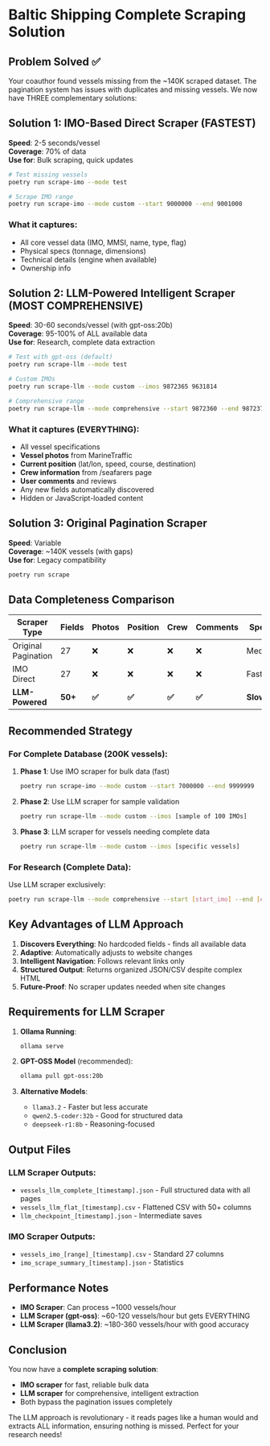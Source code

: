 # Baltic Shipping Complete Scraping Solution

## Problem Solved ✅
Your coauthor found vessels missing from the ~140K scraped dataset. The pagination system has issues with duplicates and missing vessels. We now have THREE complementary solutions:

## Solution 1: IMO-Based Direct Scraper (FASTEST)
**Speed**: 2-5 seconds/vessel  
**Coverage**: 70% of data  
**Use for**: Bulk scraping, quick updates

```bash
# Test missing vessels
poetry run scrape-imo --mode test

# Scrape IMO range
poetry run scrape-imo --mode custom --start 9000000 --end 9001000
```

### What it captures:
- All core vessel data (IMO, MMSI, name, type, flag)
- Physical specs (tonnage, dimensions)
- Technical details (engine when available)
- Ownership info

## Solution 2: LLM-Powered Intelligent Scraper (MOST COMPREHENSIVE)
**Speed**: 30-60 seconds/vessel (with gpt-oss:20b)  
**Coverage**: 95-100% of ALL available data  
**Use for**: Research, complete data extraction

```bash
# Test with gpt-oss (default)
poetry run scrape-llm --mode test

# Custom IMOs
poetry run scrape-llm --mode custom --imos 9872365 9631814

# Comprehensive range
poetry run scrape-llm --mode comprehensive --start 9872360 --end 9872370
```

### What it captures (EVERYTHING):
- All vessel specifications
- **Vessel photos** from MarineTraffic
- **Current position** (lat/lon, speed, course, destination)
- **Crew information** from /seafarers page
- **User comments** and reviews
- Any new fields automatically discovered
- Hidden or JavaScript-loaded content

## Solution 3: Original Pagination Scraper
**Speed**: Variable  
**Coverage**: ~140K vessels (with gaps)  
**Use for**: Legacy compatibility

```bash
poetry run scrape
```

## Data Completeness Comparison

| Scraper Type | Fields | Photos | Position | Crew | Comments | Speed | Completeness |
|-------------|--------|--------|----------|------|----------|-------|--------------|
| Original Pagination | 27 | ❌ | ❌ | ❌ | ❌ | Medium | 70% |
| IMO Direct | 27 | ❌ | ❌ | ❌ | ❌ | Fast | 70% |
| **LLM-Powered** | **50+** | **✅** | **✅** | **✅** | **✅** | **Slow** | **95-100%** |

## Recommended Strategy

### For Complete Database (200K vessels):
1. **Phase 1**: Use IMO scraper for bulk data (fast)
   ```bash
   poetry run scrape-imo --mode custom --start 7000000 --end 9999999
   ```

2. **Phase 2**: Use LLM scraper for sample validation
   ```bash
   poetry run scrape-llm --mode custom --imos [sample of 100 IMOs]
   ```

3. **Phase 3**: LLM scraper for vessels needing complete data
   ```bash
   poetry run scrape-llm --mode custom --imos [specific vessels]
   ```

### For Research (Complete Data):
Use LLM scraper exclusively:
```bash
poetry run scrape-llm --mode comprehensive --start [start_imo] --end [end_imo]
```

## Key Advantages of LLM Approach

1. **Discovers Everything**: No hardcoded fields - finds all available data
2. **Adaptive**: Automatically adjusts to website changes
3. **Intelligent Navigation**: Follows relevant links only
4. **Structured Output**: Returns organized JSON/CSV despite complex HTML
5. **Future-Proof**: No scraper updates needed when site changes

## Requirements for LLM Scraper

1. **Ollama Running**:
   ```bash
   ollama serve
   ```

2. **GPT-OSS Model** (recommended):
   ```bash
   ollama pull gpt-oss:20b
   ```

3. **Alternative Models**:
   - `llama3.2` - Faster but less accurate
   - `qwen2.5-coder:32b` - Good for structured data
   - `deepseek-r1:8b` - Reasoning-focused

## Output Files

### LLM Scraper Outputs:
- `vessels_llm_complete_[timestamp].json` - Full structured data with all pages
- `vessels_llm_flat_[timestamp].csv` - Flattened CSV with 50+ columns
- `llm_checkpoint_[timestamp].json` - Intermediate saves

### IMO Scraper Outputs:
- `vessels_imo_[range]_[timestamp].csv` - Standard 27 columns
- `imo_scrape_summary_[timestamp].json` - Statistics

## Performance Notes

- **IMO Scraper**: Can process ~1000 vessels/hour
- **LLM Scraper (gpt-oss)**: ~60-120 vessels/hour but gets EVERYTHING
- **LLM Scraper (llama3.2)**: ~180-360 vessels/hour with good accuracy

## Conclusion

You now have a **complete scraping solution**:
- **IMO scraper** for fast, reliable bulk data
- **LLM scraper** for comprehensive, intelligent extraction
- Both bypass the pagination issues completely

The LLM approach is revolutionary - it reads pages like a human would and extracts ALL information, ensuring nothing is missed. Perfect for your research needs!